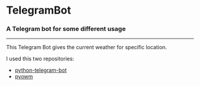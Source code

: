 # TelegramBot
### A Telegram bot for some different usage
---

This Telegram Bot gives the current weather for specific location.

I used this two repositories:
* [python-telegram-bot](https://github.com/python-telegram-bot/python-telegram-bot)
* [pyowm](https://github.com/csparpa/pyowm)

